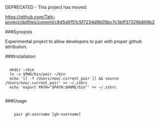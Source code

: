 DEPRECATED - This project has moved:

https://github.com/Tahi-project/dotfiles/commit/c845d9151c5f7234d9b05bc7c3bff37329b869b2

###Synopsis

Experimental project to allow developers to pair with proper github attribution.

###Installation

```console

  mkdir ~/bin
  ln -s $PWD/bin/pair ~/bin
  echo '[[ -f /Users/neo/.current_pair ]] && source /Users/neo/.current_pair' >> ~/.zshrc
  echo 'export PATH="$PATH:$HOME/bin"' >> ~/.zshrc
  
```

###Usage

```console

    pair gh-username [gh-username]

```
